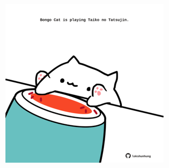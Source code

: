 <!-- built at 30/09/2025, 21:00:28 UTC -->
<p align="center">
  <img width="500" height="500" src="./ReadmeImage.svg">
</p>
